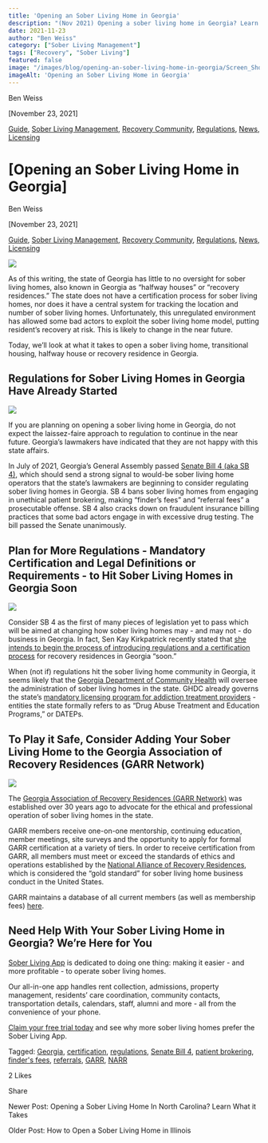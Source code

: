 ```yaml
---
title: 'Opening an Sober Living Home in Georgia'
description: "(Nov 2021) Opening a sober living home in Georgia? Learn about the regulations (SB 4), GARR certification & anticipated changes for recovery residences."
date: 2021-11-23
author: "Ben Weiss"
category: ["Sober Living Management"]
tags: ["Recovery", "Sober Living"]
featured: false
image: "/images/blog/opening-an-sober-living-home-in-georgia/Screen_Shot_2021-11-23_at_9.47.57_AM.png"
imageAlt: 'Opening an Sober Living Home in Georgia'
---
```


Ben Weiss

[November 23, 2021]

[Guide](/sober-living-app-blog/category/Guide), [Sober Living Management](/sober-living-app-blog/category/Sober+Living+Management), [Recovery Community](/sober-living-app-blog/category/Recovery+Community), [Regulations](/sober-living-app-blog/category/Regulations), [News](/sober-living-app-blog/category/News), [Licensing](/sober-living-app-blog/category/Licensing)

#  [Opening an Sober Living Home in Georgia]

Ben Weiss

[November 23, 2021]

[Guide](/sober-living-app-blog/category/Guide), [Sober Living Management](/sober-living-app-blog/category/Sober+Living+Management), [Recovery Community](/sober-living-app-blog/category/Recovery+Community), [Regulations](/sober-living-app-blog/category/Regulations), [News](/sober-living-app-blog/category/News), [Licensing](/sober-living-app-blog/category/Licensing)

![](/images/blog/opening-an-sober-living-home-in-georgia/Screen_Shot_2021-11-23_at_9.47.29_AM.png)

As of this writing, the state of Georgia has little to no oversight for sober living homes, also known in Georgia as “halfway houses” or “recovery residences.” The state does not have a certification process for sober living homes, nor does it have a central system for tracking the location and number of sober living homes. Unfortunately, this unregulated environment has allowed some bad actors to exploit the sober living home model, putting resident’s recovery at risk. This is likely to change in the near future. 

Today, we’ll look at what it takes to open a sober living home, transitional housing, halfway house or recovery residence in Georgia.

## Regulations for Sober Living Homes in Georgia Have Already Started 

![](/images/blog/opening-an-sober-living-home-in-georgia/Screen_Shot_2021-11-23_at_9.47.38_AM.png)

If you are planning on opening a sober living home in Georgia, do not expect the laissez-faire approach to regulation to continue in the near future. Georgia’s lawmakers have indicated that they are not happy with this state affairs.

In July of 2021, Georgia’s General Assembly passed [Senate Bill 4 (aka SB 4)](https://www.legis.ga.gov/legislation/58874), which should send a strong signal to would-be sober living home operators that the state’s lawmakers are beginning to consider regulating sober living homes in Georgia. SB 4 bans sober living homes from engaging in unethical patient brokering, making “finder’s fees” and “referral fees” a prosecutable offense. SB 4 also cracks down on fraudulent insurance billing practices that some bad actors engage in with excessive drug testing. The bill passed the Senate unanimously. 

## Plan for More Regulations - Mandatory Certification and Legal Definitions or Requirements - to Hit Sober Living Homes in Georgia Soon 

![](/images/blog/opening-an-sober-living-home-in-georgia/Screen_Shot_2021-11-23_at_9.47.46_AM.png)

Consider SB 4 as the first of many pieces of legislation yet to pass which will be aimed at changing how sober living homes may - and may not - do business in Georgia. In fact, Sen Kay Kirkpatrick recently stated that [she intends to begin the process of introducing regulations and a certification process](https://www.gpb.org/news/2021/04/09/georgias-plan-crack-down-on-halfway-house-cash-cows) for recovery residences in Georgia “soon.” 

When (not if) regulations hit the sober living home community in Georgia, it seems likely that the [Georgia Department of Community Health](https://dch.georgia.gov/) will oversee the administration of sober living homes in the state. GHDC already governs the state’s [mandatory licensing program for addiction treatment providers](https://behavehealth.com/blog/2021/11/16/how-to-open-an-addiction-treatment-center-in-georgia) \- entities the state formally refers to as “Drug Abuse Treatment and Education Programs,” or DATEPs. 

## To Play it Safe, Consider Adding Your Sober Living Home to the Georgia Association of Recovery Residences (GARR Network)

![](/images/blog/opening-an-sober-living-home-in-georgia/Screen_Shot_2021-11-23_at_9.47.57_AM.png)

The [Georgia Association of Recovery Residences (GARR Network)](https://www.thegarrnetwork.org/) was established over 30 years ago to advocate for the ethical and professional operation of sober living homes in the state. 

GARR members receive one-on-one mentorship, continuing education, member meetings, site surveys and the opportunity to apply for formal GARR certification at a variety of tiers. In order to receive certification from GARR, all members must meet or exceed the standards of ethics and operations established by the [National Alliance of Recovery Residences](https://narronline.org/), which is considered the “gold standard” for sober living home business conduct in the United States.

GARR maintains a database of all current members (as well as membership fees) [here](https://www.thegarrnetwork.org/membership-index). 

## Need Help With Your Sober Living Home in Georgia? We’re Here for You

[Sober Living App](/) is dedicated to doing one thing: making it easier - and more profitable - to operate sober living homes. 

Our all-in-one app handles rent collection, admissions, property management, residents’ care coordination, community contacts, transportation details, calendars, staff, alumni and more - all from the convenience of your phone. 

[Claim your free trial today](https://behavehealth.com/get-started) and see why more sober living homes prefer the Sober Living App.

Tagged: [Georgia](/sober-living-app-blog/tag/Georgia), [certification](/sober-living-app-blog/tag/certification), [regulations](/sober-living-app-blog/tag/regulations), [Senate Bill 4](https://soberlivingapp.com/sober-living-app-blog/tag/Senate+Bill+4), [patient brokering](https://soberlivingapp.com/sober-living-app-blog/tag/patient+brokering), [finder's fees](https://soberlivingapp.com/sober-living-app-blog/tag/finder%27s+fees), [referrals](/sober-living-app-blog/tag/referrals), [GARR](/sober-living-app-blog/tag/GARR), [NARR](/sober-living-app-blog/tag/NARR)

2 Likes

Share

Newer Post: Opening a Sober Living Home In North Carolina? Learn What it Takes

Older Post: How to Open a Sober Living Home in Illinois